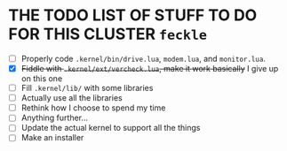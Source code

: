 # THE TODO LIST OF STUFF TO DO FOR THIS CLUSTER ``feckle``

- [ ] Properly code ``.kernel/bin/drive.lua``, ``modem.lua``, and ``monitor.lua``.
- [X] ~~Fiddle with ``.kernel/ext/vercheck.lua``, make it work basically~~ I give up on this one
- [ ] Fill ``.kernel/lib/`` with some libraries
- [ ] Actually use all the libraries
- [ ] Rethink how I choose to spend my time
- [ ] Anything further...
- [ ] Update the actual kernel to support all the things
- [ ] Make an installer